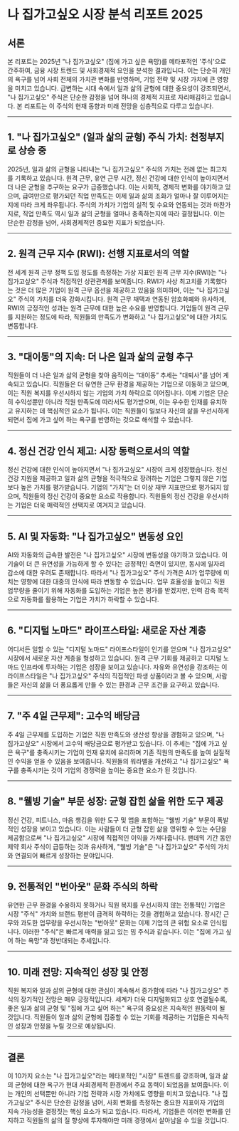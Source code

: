 # **나 집가고싶오 시장 분석 리포트 2025**

## **서론**

본 리포트는 2025년 "나 집가고싶오" (집에 가고 싶은 욕망)를 메타포적인 '주식'으로 간주하여, 금융 시장 트렌드 및 사회경제적 요인을 분석한 결과입니다. 이는 단순히 개인의 욕구를 넘어 사회 전체의 가치관 변화를 반영하며, 기업 전략 및 시장 가치에 큰 영향을 미치고 있습니다. 급변하는 시대 속에서 일과 삶의 균형에 대한 중요성이 강조되면서, "나 집가고싶오" 주식은 단순한 감정을 넘어 하나의 경제적 지표로 자리매김하고 있습니다. 본 리포트는 이 주식의 현재 동향과 미래 전망을 심층적으로 다루고 있습니다.

---

## **1. "나 집가고싶오" (일과 삶의 균형) 주식 가치: 천정부지로 상승 중**

2025년, 일과 삶의 균형을 나타내는 "나 집가고싶오" 주식의 가치는 전례 없는 최고치를 기록하고 있습니다. 원격 근무, 유연 근무 시간, 정신 건강에 대한 인식이 높아지면서 더 나은 균형을 추구하는 요구가 급증했습니다. 이는 사회적, 경제적 변화를 야기하고 있으며, 급여만으로 평가되던 직업 만족도는 이제 일과 삶의 조화가 얼마나 잘 이루어지는지에 따라 크게 좌우됩니다. 주식의 가치가 기업의 실적 및 수요와 연동되는 것과 마찬가지로, 직업 만족도 역시 일과 삶의 균형을 얼마나 충족하는지에 따라 결정됩니다. 이는 단순한 감정을 넘어, 사회경제적인 중요한 지표가 되었습니다.

---

## **2. 원격 근무 지수 (RWI): 선행 지표로서의 역할**

전 세계 원격 근무 정책 도입 정도를 측정하는 가상 지표인 원격 근무 지수(RWI)는 "나 집가고싶오" 주식과 직접적인 상관관계를 보여줍니다. RWI가 사상 최고치를 기록했다는 것은 더 많은 기업이 원격 근무 옵션을 제공하고 있음을 의미하며, 이는 "나 집가고싶오" 주식의 가치를 더욱 강화시킵니다. 원격 근무 채택과 연동된 암호화폐와 유사하게, RWI의 긍정적인 성과는 원격 근무에 대한 높은 수요를 반영합니다. 기업들이 원격 근무를 지원하는 정도에 따라, 직원들의 만족도가 변화하고 "나 집가고싶오"에 대한 가치도 변동합니다.

---

## **3. "대이동"의 지속: 더 나은 일과 삶의 균형 추구**

직원들이 더 나은 일과 삶의 균형을 찾아 움직이는 “대이동” 추세는 "대퇴사"를 넘어 계속되고 있습니다. 직원들은 더 유연한 근무 환경을 제공하는 기업으로 이동하고 있으며, 이는 직원 복지를 우선시하지 않는 기업의 가치 하락으로 이어집니다. 이제 기업은 단순히 수익성뿐만 아니라 직원 만족도에 따라서도 평가받으며, 이는 우수한 인재를 유치하고 유지하는 데 핵심적인 요소가 됩니다. 이는 직원들이 일보다 자신의 삶을 우선시하게 되면서 집에 가고 싶어 하는 욕구를 반영하는 것으로 해석할 수 있습니다.

---

## **4. 정신 건강 인식 제고: 시장 동력으로서의 역할**

정신 건강에 대한 인식이 높아지면서 "나 집가고싶오" 시장이 크게 성장했습니다. 정신 건강 지원을 제공하고 일과 삶의 균형을 적극적으로 장려하는 기업은 그렇지 않은 기업보다 높은 가치를 평가받습니다. 기업의 "가치"는 더 이상 재무 지표만으로 평가되지 않으며, 직원들의 정신 건강이 중요한 요소로 작용합니다. 직원들의 정신 건강을 우선시하는 기업은 더욱 매력적인 선택지로 여겨지고 있습니다.

---

## **5. AI 및 자동화: "나 집가고싶오" 변동성 요인**

AI와 자동화의 급속한 발전은 "나 집가고싶오" 시장에 변동성을 야기하고 있습니다. 이 기술이 더 큰 유연성을 가능하게 할 수 있다는 긍정적인 측면이 있지만, 동시에 일자리 감소에 대한 우려도 존재합니다. 따라서 "나 집가고싶오" 주식 가격은 AI가 업무량에 미치는 영향에 대한 대중의 인식에 따라 변동할 수 있습니다. 업무 효율성을 높이고 직원 업무량을 줄이기 위해 자동화를 도입하는 기업은 높은 평가를 받겠지만, 인력 감축 목적으로 자동화를 활용하는 기업은 가치가 하락할 수 있습니다.

---

## **6. "디지털 노마드" 라이프스타일: 새로운 자산 계층**

어디서든 일할 수 있는 "디지털 노마드" 라이프스타일이 인기를 얻으며 "나 집가고싶오" 시장에서 새로운 자산 계층을 형성하고 있습니다. 원격 근무 기회를 제공하고 디지털 노마드 인프라에 투자하는 기업은 성장을 보이고 있습니다. 자유와 유연성을 강조하는 이 라이프스타일은 "나 집가고싶오" 주식의 직접적인 파생 상품이라고 볼 수 있으며, 사람들은 자신의 삶을 더 풍요롭게 만들 수 있는 환경과 근무 조건을 요구하고 있습니다.

---

## **7. "주 4일 근무제": 고수익 배당금**

주 4일 근무제를 도입하는 기업은 직원 만족도와 생산성 향상을 경험하고 있으며, "나 집가고싶오" 시장에서 고수익 배당금으로 평가받고 있습니다. 이 추세는 "집에 가고 싶은 욕구"를 충족시키는 기업이 인재 유치에 유리하며 기존 직원의 만족도를 높여 실질적인 수익을 얻을 수 있음을 보여줍니다. 직원들의 워라밸을 개선하고 "나 집가고싶오" 욕구를 충족시키는 것이 기업의 경쟁력을 높이는 중요한 요소가 된 것입니다.

---

## **8. "웰빙 기술" 부문 성장: 균형 잡힌 삶을 위한 도구 제공**

정신 건강, 피트니스, 마음 챙김을 위한 도구 및 앱을 포함하는 "웰빙 기술" 부문이 폭발적인 성장을 보이고 있습니다. 이는 사람들이 더 균형 잡힌 삶을 영위할 수 있는 수단을 제공함으로써 "나 집가고싶오" 시장에 직접적인 이익을 가져다줍니다. 팬데믹 기간 동안 제약 회사 주식이 급등하는 것과 유사하게, "웰빙 기술"은 "나 집가고싶오" 주식의 가치와 연결되어 빠르게 성장하는 분야입니다.

---

## **9. 전통적인 "번아웃" 문화 주식의 하락**

유연한 근무 환경을 수용하지 못하거나 직원 복지를 우선시하지 않는 전통적인 기업은 시장 "주식" 가치와 브랜드 평판이 급격히 하락하는 것을 경험하고 있습니다. 장시간 근무와 과도한 업무량을 우선시하는 "번아웃" 문화는 이제 기업의 큰 위험 요소로 인식됩니다. 이러한 "주식"은 빠르게 매력을 잃고 있는 밈 주식과 같습니다. 이는 "집에 가고 싶어 하는 욕망"과 정반대되는 추세입니다.

---

## **10. 미래 전망: 지속적인 성장 및 안정**

직원 복지와 일과 삶의 균형에 대한 관심이 계속해서 증가함에 따라 "나 집가고싶오" 주식의 장기적인 전망은 매우 긍정적입니다. 세계가 더욱 디지털화되고 상호 연결될수록, 좋은 일과 삶의 균형 및 "집에 가고 싶어 하는" 욕구의 중요성은 지속적인 원동력이 될 것입니다. 직원들이 일과 삶의 균형에 집중할 수 있는 기회를 제공하는 기업들은 지속적인 성장과 안정을 누릴 것으로 예상됩니다.

---

## **결론**

이 10가지 요소는 "나 집가고싶오"라는 메타포적인 "시장" 트렌드를 강조하며, 일과 삶의 균형에 대한 욕구가 현대 사회경제적 환경에서 주요 동력이 되었음을 보여줍니다. 이는 개인의 선택뿐만 아니라 기업 전략과 시장 가치에도 영향을 미치고 있습니다. "나 집가고싶오" 주식은 단순한 감정을 넘어, 사회 변화를 측정하는 중요한 지표이자 기업의 지속 가능성을 결정짓는 핵심 요소가 되고 있습니다. 따라서, 기업들은 이러한 변화를 인지하고 직원들의 삶의 질 향상에 투자해야만 미래 경쟁에서 살아남을 수 있을 것입니다.